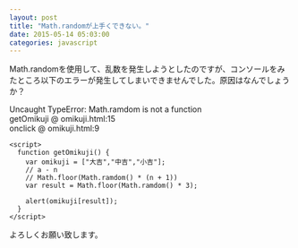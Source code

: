 ```yaml
---
layout: post
title: "Math.randomが上手くできない。"
date: 2015-05-14 05:03:00
categories: javascript
---
```

<p>Math.randomを使用して、乱数を発生しようとしたのですが、コンソールをみたところ以下のエラーが発生してしまいできませんでした。原因はなんでしょうか？</p>

<p>Uncaught TypeError: Math.ramdom is not a function<br>
getOmikuji @ omikuji.html:15<br>
onclick @ omikuji.html:9</p>

<pre><code>&lt;script&gt;
  function getOmikuji() {
    var omikuji = ["大吉","中吉","小吉"];
    // a - n
    // Math.floor(Math.ramdom() * (n + 1))
    var result = Math.floor(Math.ramdom() * 3);

    alert(omikuji[result]);
  }
&lt;/script&gt;
</code></pre>

<p>よろしくお願い致します。</p>
